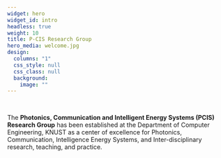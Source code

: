 ```yaml
---
widget: hero
widget_id: intro
headless: true
weight: 10
title: P-CIS Research Group
hero_media: welcome.jpg
design:
  columns: "1"
  css_style: null
  css_class: null
  background:
    image: ""
---
```

<br>

The **Photonics, Communication and Intelligent Energy Systems (PCIS)** **Research Group** has been established at the Department of Computer Engineering, KNUST as a center of excellence for Photonics, Communication, Intelligence Energy Systems, and Inter-disciplinary research, teaching, and practice.